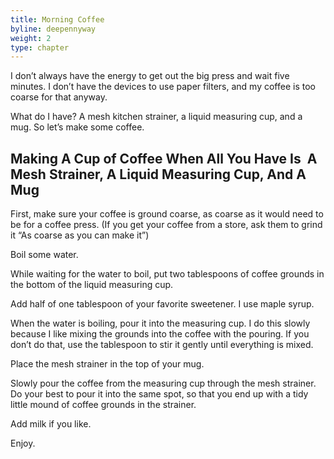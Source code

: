 ```yaml
---
title: Morning Coffee
byline: deepennyway
weight: 2
type: chapter
---
```


I don’t always have the energy to get out the big press and wait five minutes. I don’t have the devices to use paper filters, and my coffee is too coarse for that anyway.

What do I have? A mesh kitchen strainer, a liquid measuring cup, and a mug. So let’s make some coffee.

## Making A Cup of Coffee When All You Have Is  A Mesh Strainer, A Liquid Measuring Cup, And A Mug

First, make sure your coffee is ground coarse, as coarse as it would need to be for a coffee press. (If you get your coffee from a store, ask them to grind it “As coarse as you can make it”)

Boil some water.

While waiting for the water to boil, put two tablespoons of coffee grounds in the bottom of the liquid measuring cup.

Add half of one tablespoon of your favorite sweetener. I use maple syrup.

When the water is boiling, pour it into the measuring cup. I do this slowly because I like mixing the grounds into the coffee with the pouring. If you don’t do that, use the tablespoon to stir it gently until everything is mixed.

Place the mesh strainer in the top of your mug.

Slowly pour the coffee from the measuring cup through the mesh strainer. Do your best to pour it into the same spot, so that you end up with a tidy little mound of coffee grounds in the strainer.

Add milk if you like.

Enjoy.